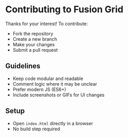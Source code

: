 # Contributing to Fusion Grid

Thanks for your interest! To contribute:

- Fork the repository
- Create a new branch
- Make your changes
- Submit a pull request

## Guidelines

- Keep code modular and readable
- Comment logic where it may be unclear
- Prefer modern JS (ES6+)
- Include screenshots or GIFs for UI changes

## Setup

- Open `index.html` directly in a browser
- No build step required